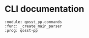 # CLI documentation

```{sphinx_argparse_cli}
:module: qosst_pp.commands
:func: _create_main_parser
:prog: qosst-pp
```